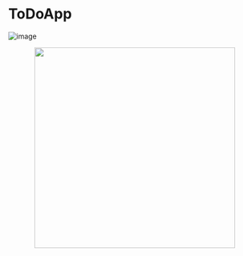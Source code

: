 # ToDoApp
![image]({https://cdn.pixabay.com/photo/2015/04/23/22/00/tree-736885__480.jpg})
<div align="center">
    <img src="https://cdn.pixabay.com/photo/2015/04/23/22/00/tree-736885__480.jpg" width="400px"</img> 
</div>

